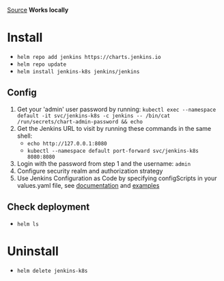 [Source](https://artifacthub.io/packages/helm/jenkinsci/jenkins)
**Works locally**

# Install

- `helm repo add jenkins https://charts.jenkins.io`
- `helm repo update`
- `helm install jenkins-k8s jenkins/jenkins`

## Config

1. Get your 'admin' user password by running: `kubectl exec --namespace default -it svc/jenkins-k8s -c jenkins -- /bin/cat /run/secrets/chart-admin-password && echo`
2. Get the Jenkins URL to visit by running these commands in the same shell:
   - `echo http://127.0.0.1:8080`
   - `kubectl --namespace default port-forward svc/jenkins-k8s 8080:8080`
3. Login with the password from step 1 and the username: `admin`
4. Configure security realm and authorization strategy
5. Use Jenkins Configuration as Code by specifying configScripts in your values.yaml file, see [documentation](http:///configuration-as-code) and [examples](https://github.com/jenkinsci/configuration-as-code-plugin/tree/master/demos)

## Check deployment

- `helm ls`

# Uninstall

- `helm delete jenkins-k8s`
